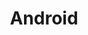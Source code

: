 ---
layout: tag-list
type: tag
title: Android
slug: android
category: study
sidebar: true
order: 1
description: >
   Android에 관한 공부 내용
---